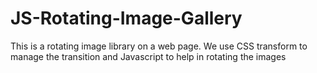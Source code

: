 # JS-Rotating-Image-Gallery

This is a rotating image library on a web page. We use CSS transform to manage the transition and Javascript to help in rotating the images
